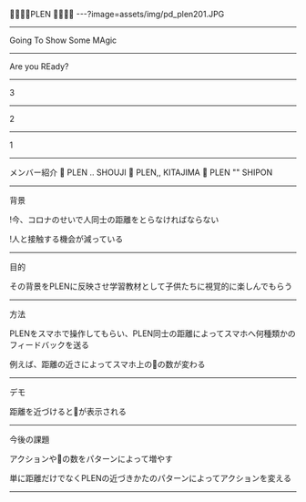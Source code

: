 💛💛💛💛PLEN 💛💛💛💛
---?image=assets/img/pd_plen201.JPG

-----


Going To Show Some MAgic

-----


Are you REady?



----
3


---
2



---
1


---


メンバー紹介
💛 PLEN .. SHOUJI
💛 PLEN,, KITAJIMA
💛 PLEN "" SHIPON


---




背景

!今、コロナのせいで人同士の距離をとらなければならない

!人と接触する機会が減っている

---


目的

その背景をPLENに反映させ学習教材として子供たちに視覚的に楽しんでもらう


----



方法

PLENをスマホで操作してもらい、PLEN同士の距離によってスマホへ何種類かのフィードバックを送る

例えば、距離の近さによってスマホ上の💛の数が変わる

---


デモ

距離を近づけると💛が表示される


----



今後の課題

アクションや💛の数をパターンによって増やす


単に距離だけでなくPLENの近づきかたのパターンによってアクションを変える


-----







